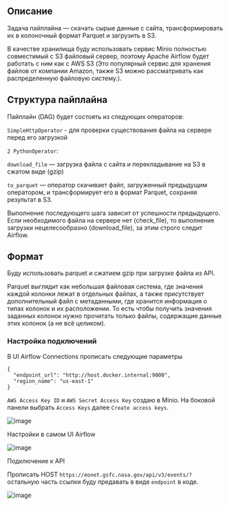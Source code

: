 ## Описание

Задача пайплайна — скачать сырые данные с сайта, трансформировать их в колоночный формат Parquet и загрузить в S3. 

В качестве хранилища буду использовать сервис Minio полностью совместимый с S3 файловый сервер, поэтому Apache Airflow будет работать с ним как с AWS S3 
(Это популярный сервис для хранения файлов от компании Amazon, также S3 можно рассматривать как распределенную файловую систему.).

## Структура пайплайна

Пайплайн (DAG) будет состоять из следующих операторов:

`SimpleHttpOperator` - для проверки существования файла на сервере перед его загрузкой

`2 PythonOperator`:

`download_file` — загрузка файла с сайта и перекладывание на S3 в сжатом виде (gzip)

`to_parquet` — оператор скачивает файл, загруженный предыдущим оператором, и трансформирует его в формат Parquet, сохраняя результат в S3.

Выполнение последующего шага зависит от успешности предыдущего. Если необходимого файла на сервере нет (check_file), то выполнение загрузки нецелесообразно (download_file), за этим строго следит Airflow.

## Формат

Буду использовать parquet и сжатием gzip при загрузке файла из API.

Parquet выглядит как небольшая файловая система, где значения каждой колонки лежат в отдельных файлах, а также присутствует дополнительный файл с метаданными, где хранится информация о типах колонок и их расположении. То есть чтобы получить значения заданных колонок нужно прочитать только файлы, содержащие данные этих колонок (а не всё целиком).

### Настройка подключений

В UI Airflow Connections прописать следующие параметры

```
{
  "endpoint_url": "http://host.docker.internal:9000",
  "region_name": "us-east-1"
}
```

`AWS Access Key ID` и `AWS Secret Access Key` создаю в Minio. На боковой панели выбрать `Access Keys` далее `Create access keys`.

![image](https://github.com/user-attachments/assets/2a3f9135-71ac-414b-afc8-2b9d460248f7)

Настройки в самом UI Airflow

![image](https://github.com/user-attachments/assets/bde10bf3-b2e6-4017-a3eb-014b40f4af47)

Подключение к API

Прописать HOST `https://eonet.gsfc.nasa.gov/api/v3/events/?` остальную часть ссылки буду предавать в виде `endpoint` в коде.

![image](https://github.com/user-attachments/assets/c89c9dc4-7569-4524-a4ba-4399541fbbd4)
